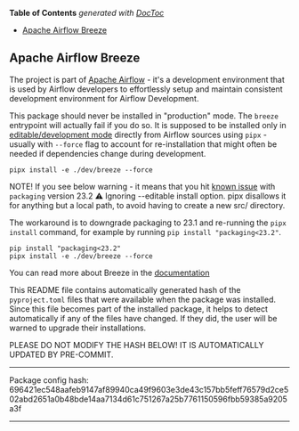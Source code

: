 <!--
 Licensed to the Apache Software Foundation (ASF) under one
 or more contributor license agreements.  See the NOTICE file
 distributed with this work for additional information
 regarding copyright ownership.  The ASF licenses this file
 to you under the Apache License, Version 2.0 (the
 "License"); you may not use this file except in compliance
 with the License.  You may obtain a copy of the License at

   http://www.apache.org/licenses/LICENSE-2.0

 Unless required by applicable law or agreed to in writing,
 software distributed under the License is distributed on an
 "AS IS" BASIS, WITHOUT WARRANTIES OR CONDITIONS OF ANY
 KIND, either express or implied.  See the License for the
 specific language governing permissions and limitations
 under the License.
 -->

<!-- START doctoc generated TOC please keep comment here to allow auto update -->
<!-- DON'T EDIT THIS SECTION, INSTEAD RE-RUN doctoc TO UPDATE -->
**Table of Contents**  *generated with [DocToc](https://github.com/thlorenz/doctoc)*

- [Apache Airflow Breeze](#apache-airflow-breeze)

<!-- END doctoc generated TOC please keep comment here to allow auto update -->

Apache Airflow Breeze
------------------------

The project is part of [Apache Airflow](https://airflow.apache.org) - it's a development environment
that is used by Airflow developers to effortlessly setup and maintain consistent development environment
for Airflow Development.

This package should never be installed in "production" mode. The `breeze` entrypoint will actually
fail if you do so. It is supposed to be installed only in [editable/development mode](https://packaging.python.org/en/latest/guides/distributing-packages-using-setuptools/#working-in-development-mode)
directly from Airflow sources using `pipx` - usually with `--force` flag to account for re-installation
that might often be needed if dependencies change during development.

```shell
pipx install -e ./dev/breeze --force
```

NOTE! If you see below warning - it means that you hit [known issue](https://github.com/pypa/pipx/issues/1092)
with `packaging` version 23.2
⚠️ Ignoring --editable install option. pipx disallows it for anything but a local path,
to avoid having to create a new src/ directory.

The workaround is to downgrade packaging to 23.1 and re-running the `pipx install` command, for example
by running `pip install "packaging<23.2"`.

```shell
pip install "packaging<23.2"
pipx install -e ./dev/breeze --force
```


You can read more about Breeze in the [documentation](https://github.com/apache/airflow/blob/main/BREEZE.rst)

This README file contains automatically generated hash of the `pyproject.toml` files that were
available when the package was installed. Since this file becomes part of the installed package, it helps
to detect automatically if any of the files have changed. If they did, the user will be warned to upgrade
their installations.

PLEASE DO NOT MODIFY THE HASH BELOW! IT IS AUTOMATICALLY UPDATED BY PRE-COMMIT.

---------------------------------------------------------------------------------------------------------

Package config hash: 696421ec548aafeb9147af89940ca49f9603e3de43c157bb5feff76579d2ce502abd2651a0b48bde14aa7134d61c751267a25b7761150596fbb59385a9205a3f

---------------------------------------------------------------------------------------------------------
